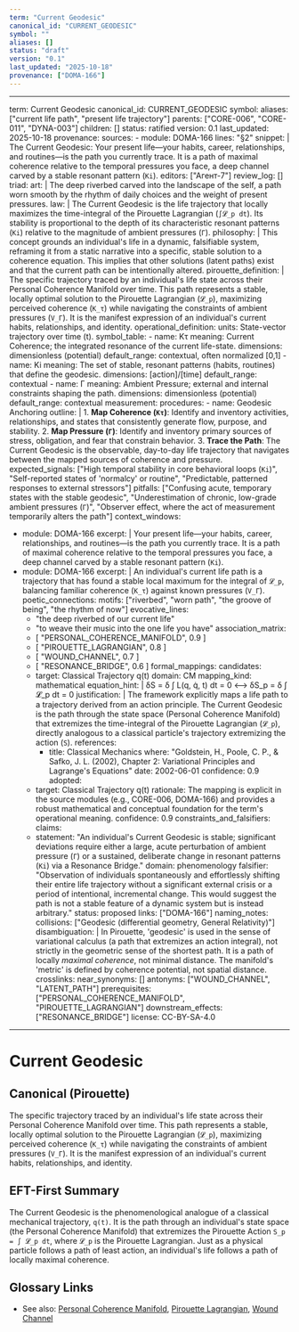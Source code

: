 ```yaml
---
term: "Current Geodesic"
canonical_id: "CURRENT_GEODESIC"
symbol: ""
aliases: []
status: "draft"
version: "0.1"
last_updated: "2025-10-18"
provenance: ["DOMA-166"]
---
```


---
term: Current Geodesic
canonical_id: CURRENT_GEODESIC
symbol: 
aliases: ["current life path", "present life trajectory"]
parents: ["CORE-006", "CORE-011", "DYNA-003"]
children: []
status: ratified
version: 0.1
last_updated: 2025-10-18
provenance:
  sources:
    - module: DOMA-166
      lines: "§2"
      snippet: |
        The Current Geodesic: Your present life—your habits, career, relationships, and routines—is the path you currently trace. It is a path of maximal coherence relative to the temporal pressures you face, a deep channel carved by a stable resonant pattern (`Ki`).
  editors: ["Aгент-7"]
  review_log: []
triad:
  art: |
    The deep riverbed carved into the landscape of the self, a path worn smooth by the rhythm of daily choices and the weight of present pressures.
  law: |
    The Current Geodesic is the life trajectory that locally maximizes the time-integral of the Pirouette Lagrangian (`∫𝓛_p dt`). Its stability is proportional to the depth of its characteristic resonant patterns (`Ki`) relative to the magnitude of ambient pressures (`Γ`).
  philosophy: |
    This concept grounds an individual's life in a dynamic, falsifiable system, reframing it from a static narrative into a specific, stable solution to a coherence equation. This implies that other solutions (latent paths) exist and that the current path can be intentionally altered.
pirouette_definition: |
  The specific trajectory traced by an individual's life state across their Personal Coherence Manifold over time. This path represents a stable, locally optimal solution to the Pirouette Lagrangian (`𝓛_p`), maximizing perceived coherence (`K_τ`) while navigating the constraints of ambient pressures (`V_Γ`). It is the manifest expression of an individual's current habits, relationships, and identity.
operational_definition:
  units: State-vector trajectory over time (t).
  symbol_table:
    - name: Kτ
      meaning: Current Coherence; the integrated resonance of the current life-state.
      dimensions: dimensionless (potential)
      default_range: contextual, often normalized [0,1]
    - name: Ki
      meaning: The set of stable, resonant patterns (habits, routines) that define the geodesic.
      dimensions: [action]/[time]
      default_range: contextual
    - name: Γ
      meaning: Ambient Pressure; external and internal constraints shaping the path.
      dimensions: dimensionless (potential)
      default_range: contextual
  measurement:
    procedures:
      - name: Geodesic Anchoring
        outline: |
          1.  **Map Coherence (`Kτ`)**: Identify and inventory activities, relationships, and states that consistently generate flow, purpose, and stability.
          2.  **Map Pressure (`Γ`)**: Identify and inventory primary sources of stress, obligation, and fear that constrain behavior.
          3.  **Trace the Path**: The Current Geodesic is the observable, day-to-day life trajectory that navigates between the mapped sources of coherence and pressure.
        expected_signals: ["High temporal stability in core behavioral loops (`Ki`)", "Self-reported states of 'normalcy' or routine", "Predictable, patterned responses to external stressors"]
        pitfalls: ["Confusing acute, temporary states with the stable geodesic", "Underestimation of chronic, low-grade ambient pressures (`Γ`)", "Observer effect, where the act of measurement temporarily alters the path"]
context_windows:
  - module: DOMA-166
    excerpt: |
      Your present life—your habits, career, relationships, and routines—is the path you currently trace. It is a path of maximal coherence relative to the temporal pressures you face, a deep channel carved by a stable resonant pattern (`Ki`).
  - module: DOMA-166
    excerpt: |
      An individual's current life path is a trajectory that has found a stable local maximum for the integral of `𝓛_p`, balancing familiar coherence (`K_τ`) against known pressures (`V_Γ`).
poetic_connections:
  motifs: ["riverbed", "worn path", "the groove of being", "the rhythm of now"]
  evocative_lines:
    - "the deep riverbed of our current life"
    - "to weave their music into the one life you have"
  association_matrix:
    - [ "PERSONAL_COHERENCE_MANIFOLD", 0.9 ]
    - [ "PIROUETTE_LAGRANGIAN", 0.8 ]
    - [ "WOUND_CHANNEL", 0.7 ]
    - [ "RESONANCE_BRIDGE", 0.6 ]
formal_mappings:
  candidates:
    - target: Classical Trajectory q(t)
      domain: CM
      mapping_kind: mathematical
      equation_hint: |
        δS = δ ∫ L(q, q̇, t) dt = 0  <-->  δS_p = δ ∫ 𝓛_p dt = 0
      justification: |
        The framework explicitly maps a life path to a trajectory derived from an action principle. The Current Geodesic is the path through the state space (Personal Coherence Manifold) that extremizes the time-integral of the Pirouette Lagrangian (`𝓛_p`), directly analogous to a classical particle's trajectory extremizing the action (`S`).
      references:
        - title: Classical Mechanics
          where: "Goldstein, H., Poole, C. P., & Safko, J. L. (2002), Chapter 2: Variational Principles and Lagrange's Equations"
          date: 2002-06-01
      confidence: 0.9
  adopted:
    - target: Classical Trajectory q(t)
      rationale: The mapping is explicit in the source modules (e.g., CORE-006, DOMA-166) and provides a robust mathematical and conceptual foundation for the term's operational meaning.
      confidence: 0.9
constraints_and_falsifiers:
  claims:
    - statement: "An individual's Current Geodesic is stable; significant deviations require either a large, acute perturbation of ambient pressure (`Γ`) or a sustained, deliberate change in resonant patterns (`Ki`) via a Resonance Bridge."
      domain: phenomenology
      falsifier: "Observation of individuals spontaneously and effortlessly shifting their entire life trajectory without a significant external crisis or a period of intentional, incremental change. This would suggest the path is not a stable feature of a dynamic system but is instead arbitrary."
      status: proposed
      links: ["DOMA-166"]
naming_notes:
  collisions: ["Geodesic (differential geometry, General Relativity)"]
  disambiguation: |
    In Pirouette, 'geodesic' is used in the sense of variational calculus (a path that extremizes an action integral), not strictly in the geometric sense of the shortest path. It is a path of locally *maximal coherence*, not minimal distance. The manifold's 'metric' is defined by coherence potential, not spatial distance.
crosslinks:
  near_synonyms: []
  antonyms: ["WOUND_CHANNEL", "LATENT_PATH"]
  prerequisites: ["PERSONAL_COHERENCE_MANIFOLD", "PIROUETTE_LAGRANGIAN"]
  downstream_effects: ["RESONANCE_BRIDGE"]
license: CC-BY-SA-4.0
---

# Current Geodesic

## Canonical (Pirouette)
The specific trajectory traced by an individual's life state across their Personal Coherence Manifold over time. This path represents a stable, locally optimal solution to the Pirouette Lagrangian (`𝓛_p`), maximizing perceived coherence (`K_τ`) while navigating the constraints of ambient pressures (`V_Γ`). It is the manifest expression of an individual's current habits, relationships, and identity.

## EFT-First Summary
The Current Geodesic is the phenomenological analogue of a classical mechanical trajectory, `q(t)`. It is the path through an individual's state space (the Personal Coherence Manifold) that extremizes the Pirouette Action `S_p = ∫ 𝓛_p dt`, where `𝓛_p` is the Pirouette Lagrangian. Just as a physical particle follows a path of least action, an individual's life follows a path of locally maximal coherence.

## Glossary Links
- See also: [Personal Coherence Manifold](<#>), [Pirouette Lagrangian](<#>), [Wound Channel](<#>)